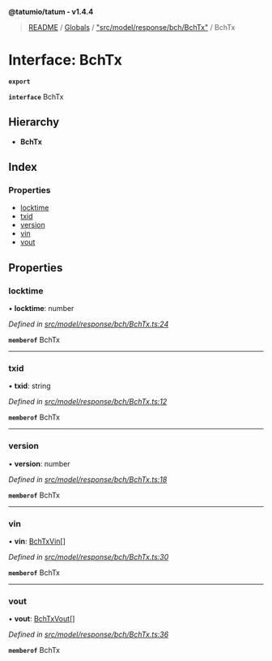 **@tatumio/tatum - v1.4.4**

> [README](../README.md) / [Globals](../globals.md) / ["src/model/response/bch/BchTx"](../modules/_src_model_response_bch_bchtx_.md) / BchTx

# Interface: BchTx

**`export`** 

**`interface`** BchTx

## Hierarchy

* **BchTx**

## Index

### Properties

* [locktime](_src_model_response_bch_bchtx_.bchtx.md#locktime)
* [txid](_src_model_response_bch_bchtx_.bchtx.md#txid)
* [version](_src_model_response_bch_bchtx_.bchtx.md#version)
* [vin](_src_model_response_bch_bchtx_.bchtx.md#vin)
* [vout](_src_model_response_bch_bchtx_.bchtx.md#vout)

## Properties

### locktime

•  **locktime**: number

*Defined in [src/model/response/bch/BchTx.ts:24](https://github.com/tatumio/tatum-js/blob/c5d1e16/src/model/response/bch/BchTx.ts#L24)*

**`memberof`** BchTx

___

### txid

•  **txid**: string

*Defined in [src/model/response/bch/BchTx.ts:12](https://github.com/tatumio/tatum-js/blob/c5d1e16/src/model/response/bch/BchTx.ts#L12)*

**`memberof`** BchTx

___

### version

•  **version**: number

*Defined in [src/model/response/bch/BchTx.ts:18](https://github.com/tatumio/tatum-js/blob/c5d1e16/src/model/response/bch/BchTx.ts#L18)*

**`memberof`** BchTx

___

### vin

•  **vin**: [BchTxVin](_src_model_response_bch_bchtx_.bchtxvin.md)[]

*Defined in [src/model/response/bch/BchTx.ts:30](https://github.com/tatumio/tatum-js/blob/c5d1e16/src/model/response/bch/BchTx.ts#L30)*

**`memberof`** BchTx

___

### vout

•  **vout**: [BchTxVout](_src_model_response_bch_bchtx_.bchtxvout.md)[]

*Defined in [src/model/response/bch/BchTx.ts:36](https://github.com/tatumio/tatum-js/blob/c5d1e16/src/model/response/bch/BchTx.ts#L36)*

**`memberof`** BchTx
